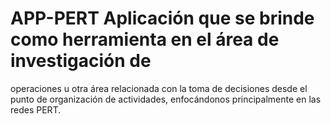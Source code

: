 # APP-PERT Aplicación que se brinde como herramienta en el área de investigación de
operaciones u otra área relacionada con la toma de decisiones desde el punto de
organización de actividades, enfocándonos principalmente en las redes PERT.
